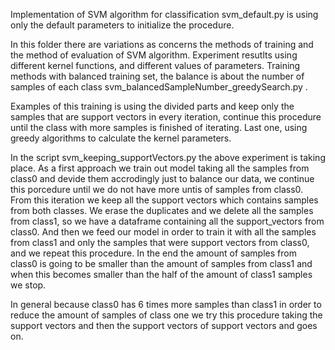   Implementation of SVM algorithm for classification svm_default.py is using only the default parameters to initialize the procedure.
  
 In this  folder there are variations as concerns the methods of training and the method of evaluation of SVM algorithm. Experiment resutlts using different kernel functions, and different values of parameters. Training methods with balanced training set, the balance is about the number of samples of each class svm_balancedSampleNumber_greedySearch.py .

  Examples of this training is using the divided parts and keep only the samples that are support vectors in every iteration, continue this procedure until the class with more samples is finished of iterating. Last one, using greedy algorithms to calculate the kernel parameters.
  
  In the script svm_keeping_supportVectors.py the above experiment is taking place. As a first approach we train out model taking all the samples from class0 and devide them accrodingly just to balance our data, we continue this porcedure until we do not have more untis of samples from class0. From this iteration we keep all the support vectors which contains samples from both classes. We erase the duplicates and we delete all the samples from class1, so we have a dataframe containing all the support_vectors from class0. And then we feed our model in order to train it with all the samples from class1 and only the samples that were support vectors from class0, and we repeat this procedure. In the end the amount of samples from class0 is going to be smaller than the amount of samples from class1 and when this becomes smaller than the half of the amount of class1 samples we stop.
  
  In general because class0 has 6 times more samples than class1 in order to reduce the amount of samples of class one we try this procedure taking the support vectors and then the support vectors of support vectors and goes on.
